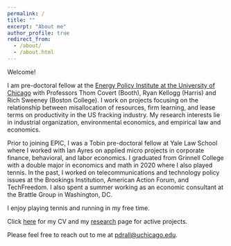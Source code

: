 ```yaml
---
permalink: /
title: ""
excerpt: "About me"
author_profile: true
redirect_from:
  - /about/
  - /about.html
---
```


Welcome!

I am pre-doctoral fellow at the [Energy Policy Institute at the University of Chicago](https://epic.uchicago.edu/) with Professors Thom Covert (Booth), Ryan Kellogg (Harris) and Rich Sweeney (Boston College). I work on projects focusing on the relationship between misallocation of resources, firm learning, and lease terms on productivity in the US fracking industry. My research interests lie in industrial organization, environmental economics, and empirical law and economics.

Prior to joining EPIC, I was a Tobin pre-doctoral fellow at Yale Law School where I worked with Ian Ayres on applied micro projects in corporate finance, behavioral, and labor economics. I graduated from Grinnell College with a double major in economics and math in 2020 where I also played tennis. In the past, I worked on telecommunications and technology policy issues at the Brookings Institution, American Action Forum, and TechFreedom. I also spent a summer working as an economic consultant at the Brattle Group in Washington, DC.

I enjoy playing tennis and running in my free time.

Click [here]({{https://pranjal-drall.github.io}}/files/cv_pd.pdf) for my CV and my [research](https://pranjal-drall.github.io/publications/) page for active projects.

Please feel free to reach out to me at pdrall@uchicago.edu.
